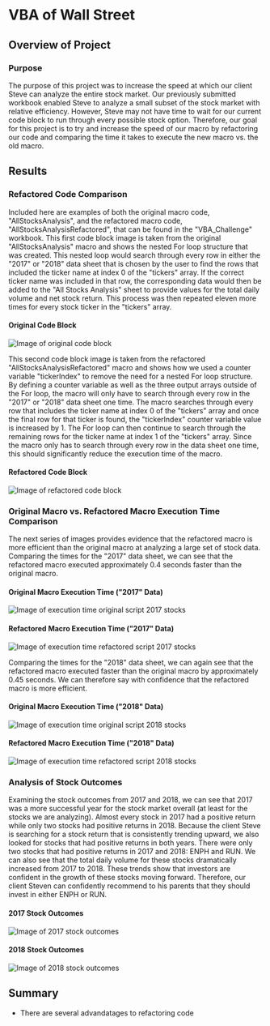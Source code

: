 # VBA of Wall Street

## Overview of Project

### Purpose
The purpose of this project was to increase the speed at which our client Steve can analyze the entire stock market. Our previously submitted workbook enabled Steve to analyze a small subset of the stock market with relative efficiency. However, Steve may not have time to wait for our current code block to run through every possible stock option. Therefore, our goal for this project is to try and increase the speed of our macro by refactoring our code and comparing the time it takes to execute the new macro vs. the old macro. 

## Results

### Refactored Code Comparison
Included here are examples of both the original macro code, "AllStocksAnalysis", and the refactored macro code, "AllStocksAnalysisRefactored", that can be found in the "VBA_Challenge" workbook. This first code block image is taken from the original "AllStocksAnalysis" macro and shows the nested For loop structure that was created. This nested loop would search through every row in either the "2017" or "2018" data sheet that is chosen by the user to find the rows that included the ticker name at index 0 of the "tickers" array. If the correct ticker name was included in that row, the corresponding data would then be added to the "All Stocks Analysis" sheet to provide values for the total daily volume and net stock return. This process was then repeated eleven more times for every stock ticker in the "tickers" array. 

#### Original Code Block
![Image of original code block](https://github.com/jpb12002/stock-analysis/blob/main/Original_Code.png)

This second code block image is taken from the refactored "AllStocksAnalysisRefactored" macro and shows how we used a counter variable "tickerIndex" to remove the need for a nested For loop structure. By defining a counter variable as well as the three output arrays outside of the For loop, the macro will only have to search through every row in the "2017" or "2018" data sheet one time. The macro searches through every row that includes the ticker name at index 0 of the "tickers" array and once the final row for that ticker is found, the "tickerIndex" counter variable value is increased by 1. The For loop can then continue to search through the remaining rows for the ticker name at index 1 of the "tickers" array. Since the macro only has to search through every row in the data sheet one time, this should significantly reduce the execution time of the macro. 

#### Refactored Code Block
![Image of refactored code block](https://github.com/jpb12002/stock-analysis/blob/main/Refactored_Code.png)

### Original Macro vs. Refactored Macro Execution Time Comparison
The next series of images provides evidence that the refactored macro is more efficient than the original macro at analyzing a large set of stock data. Comparing the times for the "2017" data sheet, we can see that the refactored macro executed approximately 0.4 seconds faster than the original macro. 

#### Original Macro Execution Time ("2017" Data)
![Image of execution time original script 2017 stocks](https://github.com/jpb12002/stock-analysis/blob/main/Original_Analysis_2017.png)

#### Refactored Macro Execution Time ("2017" Data)
![Image of execution time refactored script 2017 stocks](https://github.com/jpb12002/stock-analysis/blob/main/VBA_Challenge_2017.png)

Comparing the times for the "2018" data sheet, we can again see that the refactored macro executed faster than the original macro by approximately 0.45 seconds. We can therefore say with confidence that the refactored macro is more efficient. 

#### Original Macro Execution Time ("2018" Data)
![Image of execution time original script 2018 stocks](https://github.com/jpb12002/stock-analysis/blob/main/Original_Analysis_2018.png)

#### Refactored Macro Execution Time ("2018" Data)
![Image of execution time refactored script 2018 stocks](https://github.com/jpb12002/stock-analysis/blob/main/VBA_Challenge_2018.png)

### Analysis of Stock Outcomes
Examining the stock outcomes from 2017 and 2018, we can see that 2017 was a more successful year for the stock market overall (at least for the stocks we are analyzing). Almost every stock in 2017 had a positive return while only two stocks had positive returns in 2018. Because the client Steve is searching for a stock return that is consistently trending upward, we also looked for stocks that had positive returns in both years. There were only two stocks that had positive returns in 2017 and 2018: ENPH and RUN. We can also see that the total daily volume for these stocks dramatically increased from 2017 to 2018. These trends show that investors are confident in the growth of these stocks moving forward. Therefore, our client Steven can confidently recommend to his parents that they should invest in either ENPH or RUN. 

#### 2017 Stock Outcomes
![Image of 2017 stock outcomes](https://github.com/jpb12002/stock-analysis/blob/main/2017_Stocks_Analysis.png)

#### 2018 Stock Outcomes
![Image of 2018 stock outcomes](https://github.com/jpb12002/stock-analysis/blob/main/2018_Stocks_Analysis.png)

## Summary 
- There are several advandatages to refactoring code 
